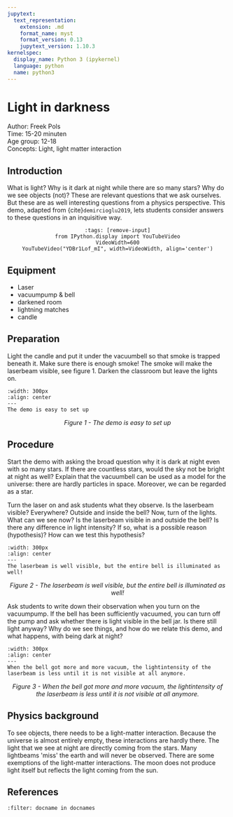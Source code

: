 ```yaml
---
jupytext:
  text_representation:
    extension: .md
    format_name: myst
    format_version: 0.13
    jupytext_version: 1.10.3
kernelspec:
  display_name: Python 3 (ipykernel)
  language: python
  name: python3
---
```


# Light in darkness

Author: Freek Pols\
Time: 15-20 minuten\
Age group: 12-18\
Concepts: Light, light matter interaction

## Introduction
What is light? Why is it dark at night while there are so many stars? Why do we see objects (not)? These are relevant questions that we ask ourselves. But these are as well interesting questions from a physics perspective. This demo, adapted from {cite}`demircioglu2019`, lets students consider answers to these questions in an inquisitive way.

<div style='text-align: center;'>

```{code-cell} ipython3
:tags: [remove-input]
from IPython.display import YouTubeVideo
VideoWidth=600
YouTubeVideo("YDBr1Lof_mI", width=VideoWidth, align='center')
```

</div>  

## Equipment
* Laser
* vacuumpump & bell
* darkened room
* lightning matches
* candle

## Preparation
Light the candle and put it under the vacuumbell so that smoke is trapped beneath it. Make sure there is enough smoke! The smoke will make the laserbeam visible, see figure 1. Darken the classroom but leave the lights on.

```{figure} dm03_figure1.jpg
:width: 300px
:align: center
---
The demo is easy to set up
```
<center><i> Figure 1 - The demo is easy to set up</i></center>


## Procedure
Start the demo with asking the broad question why it is dark at night even with so many stars. If there are countless stars, would the sky not be bright at night as well? Explain that the vacuumbell can be used as a model for the universe: there are hardly particles in space. Moreover, we can be regarded as a star.
 
Turn the laser on and ask students what they observe. Is the laserbeam visible? Everywhere? Outside and inside the bell? Now, turn of the lights. What can we see now? Is the laserbeam visible in and outside the bell? Is there any difference in light intensity? If so, what is a possible reason (hypothesis)? How can we test this hypothesis?

```{figure} dm03_figure2.jpg
:width: 300px
:align: center
---
The laserbeam is well visible, but the entire bell is illuminated as well!
```
<center><i> Figure 2 - The laserbeam is well visible, but the entire bell is illuminated as well!</i></center>


Ask students to write down their observation when you turn on the vacuumpump. If the bell has been sufficiently vacuumed, you can turn off the pump and ask whether there is light visible in the bell jar. Is there still light anyway? Why do we see things, and how do we relate this demo, and what happens, with being dark at night?

```{figure} dm03_figure3.jpg
:width: 300px
:align: center
---
When the bell got more and more vacuum, the lightintensity of the laserbeam is less until it is not visible at all anymore.
```
<center><i> Figure 3 - When the bell got more and more vacuum, the lightintensity of the laserbeam is less until it is not visible at all anymore.</i></center>


## Physics background
To see objects, there needs to be a light-matter interaction. Because the universe is almost entirely empty, these interactions are hardly there. The light that we see at night are directly coming from the stars. Many lightbeams 'miss' the earth and will never be observed. There are some exemptions of the light-matter interactions. The moon does not produce light itself but reflects the light coming from the sun. 

## References
```{bibliography}
:filter: docname in docnames
```